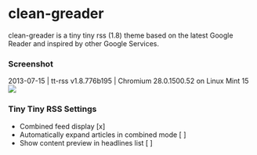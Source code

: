 # clean-greader

clean-greader is a tiny tiny rss (1.8) theme based on the latest Google Reader and inspired by other Google Services.

### Screenshot
2013-07-15 | tt-rss v1.8.776b195 | Chromium 28.0.1500.52 on Linux Mint 15
![](https://raw.github.com/naeramarth7/clean-greader/master/img/preview.png)

### Tiny Tiny RSS Settings
* Combined feed display [x]
* Automatically expand articles in combined mode [ ]
* Show content preview in headlines list [ ]
